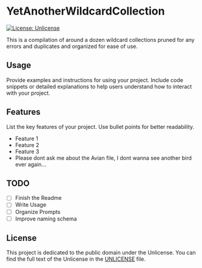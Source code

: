 YetAnotherWildcardCollection
=============

[![License: Unlicense](https://img.shields.io/badge/license-Unlicense-blue.svg)](https://opensource.org/licenses/unlicense)

This is a compilation of around a dozen wildcard collections pruned for any errors and duplicates and organized for ease of use. 

Usage
-----

Provide examples and instructions for using your project. Include code snippets or detailed explanations to help users understand how to interact with your project.

Features
--------

List the key features of your project. Use bullet points for better readability.

- Feature 1
- Feature 2
- Feature 3
- Please dont ask me about the Avian file, I dont wanna see another bird ever again...

## TODO

- [ ] Finish the Readme
- [ ] Write Usage
- [ ] Organize Prompts
- [ ] Improve naming schema

## License

This project is dedicated to the public domain under the Unlicense.
You can find the full text of the Unlicense in the [UNLICENSE](UNLICENSE) file.
